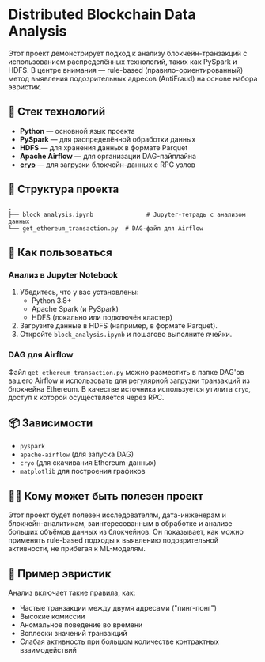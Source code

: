 # Distributed Blockchain Data Analysis

Этот проект демонстрирует подход к анализу блокчейн-транзакций с использованием распределённых технологий, таких как PySpark и HDFS. В центре внимания — rule-based (правило-ориентированный) метод выявления подозрительных адресов (AntiFraud) на основе набора эвристик.

## 🔧 Стек технологий

- **Python** — основной язык проекта
- **PySpark** — для распределённой обработки данных
- **HDFS** — для хранения данных в формате Parquet
- **Apache Airflow** — для организации DAG-пайплайна
- **[cryo](https://github.com/paradigmxyz/cryo)** — для загрузки блокчейн-данных с RPC узлов

## 📁 Структура проекта

```
.
├── block_analysis.ipynb               # Jupyter-тетрадь с анализом данных
└── get_ethereum_transaction.py  # DAG-файл для Airflow
```

## 🚀 Как пользоваться

### Анализ в Jupyter Notebook

1. Убедитесь, что у вас установлены:
   - Python 3.8+
   - Apache Spark (и PySpark)
   - HDFS (локально или подключён кластер)
2. Загрузите данные в HDFS (например, в формате Parquet).
3. Откройте `block_analysis.ipynb` и пошагово выполните ячейки.

### DAG для Airflow

Файл `get_ethereum_transaction.py` можно разместить в папке DAG'ов вашего Airflow и использовать для регулярной загрузки транзакций из блокчейна Ethereum. В качестве источника используется утилита `cryo`, доступ к которой осуществляется через RPC.

## 📦 Зависимости

- `pyspark`
- `apache-airflow` (для запуска DAG)
- `cryo` (для скачивания Ethereum-данных)
- `matplotlib` для построения графиков

## 👨‍🔬 Кому может быть полезен проект

Этот проект будет полезен исследователям, дата-инженерам и блокчейн-аналитикам, заинтересованным в обработке и анализе больших объёмов данных из блокчейнов. Он показывает, как можно применять rule-based подходы к выявлению подозрительной активности, не прибегая к ML-моделям.

## 📎 Пример эвристик

Анализ включает такие правила, как:
- Частые транзакции между двумя адресами ("пинг-понг")
- Высокие комиссии
- Аномальное поведение во времени
- Всплески значений транзакций
- Слабая активность при большом количестве контрактных взаимодействий

